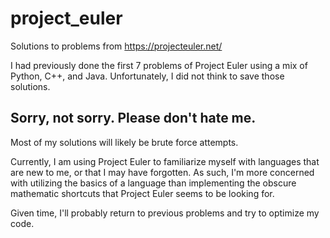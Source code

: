 # project_euler
Solutions to problems from https://projecteuler.net/

I had previously done the first 7 problems of Project Euler using a mix of Python, C++, and Java. Unfortunately, I did not think to save those solutions.


## Sorry, not sorry. Please don't hate me.
Most of my solutions will likely be brute force attempts.

Currently, I am using Project Euler to familiarize myself with languages that are new to me, or that I may have forgotten. As such, I'm more concerned with utilizing the basics of a language than implementing the obscure mathematic shortcuts that Project Euler seems to be looking for.

Given time, I'll probably return to previous problems and try to optimize my code.
